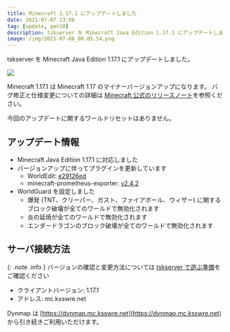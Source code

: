 ```yaml
---
title: Minecraft 1.17.1 にアップデートしました
date: 2021-07-07 23:58
tag: [update, gen10]
description: tskserver を Minecraft Java Edition 1.17.1 にアップデートしました。
image: /img/2021-07-08_00.05.54.png
---
```


tskserver を Minecraft Java Edition 1.17.1 にアップデートしました。

![](/img/2021-07-08_00.05.54.png)

Minecraft 1.17.1 は Minecraft 1.17 のマイナーバージョンアップになります。
バグ修正と仕様変更についての詳細は [Minecraft 公式のリリースノート](https://www.minecraft.net/ja-jp/article/minecraft-java-edition-1-17-1)を参照ください。

今回のアップデートに関するワールドリセットはありません。

## アップデート情報
* Minecraft Java Edition 1.17.1 に対応しました
* バージョンアップに伴ってプラグインを更新しています
  * WorldEdit: [e29126ed](https://builds.enginehub.org/job/worldedit/18284)
  * minecraft-prometheus-exporter: [v2.4.2](https://github.com/sladkoff/minecraft-prometheus-exporter/releases/tag/v2.4.2)
* WorldGuard を設定しました
  * 爆発 (TNT、クリーパー、ガスト、ファイアボール、ウィザー) に関するブロック破壊が全てのワールドで無効化されます
  * 炎の延焼が全てのワールドで無効化されます
  * エンダードラゴンのブロック破壊が全てのワールドで無効化されます

## サーバ接続方法

{: .note .info }
バージョンの確認と変更方法については [tskserver で遊ぶ準備](/introduction/prepare)をご確認ください

* クライアントバージョン: 1.17.1
* アドレス: mc.ksswre.net

Dynmap は [https://dynmap.mc.ksswre.net](https://dynmap.mc.ksswre.net) から引き続きご利用いただけます。

